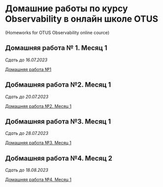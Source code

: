 # Домашние работы по курсу Observability в онлайн школе OTUS
(Homeworks for OTUS Observability online cource)

## Домашняя работа № 1. Месяц 1 
*Сдать до 16.07.2023*

[Домашняя работа №1](hw_1.md)

## Добмашняя работа №2. Месяц 1
*Сдать до 20.07.2023*

[Домашняя работа №2. Месяц 1](hw_2.md)

## Добмашняя работа №3. Месяц 1
*Сдать до 28.07.2023*

[Домашняя работа №3. Месяц 1](hw_3.md)

## Добмашняя работа №4. Месяц 2
*Сдать до 18.08.2023*

[Домашняя работа №4. Месяц 1](hw_4.md)
